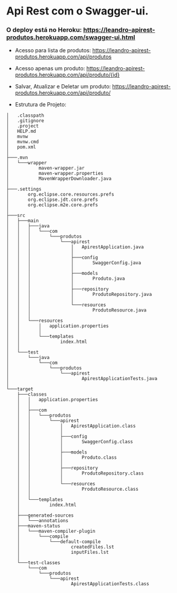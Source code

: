 # Api Rest com o Swagger-ui.

### O deploy está no Heroku: https://leandro-apirest-produtos.herokuapp.com/swagger-ui.html


* Acesso para lista de produtos: https://leandro-apirest-produtos.herokuapp.com/api/produtos

* Acesso apenas um produto: https://leandro-apirest-produtos.herokuapp.com/api/produto/{id}

* Salvar, Atualizar e Deletar um produto: https://leandro-apirest-produtos.herokuapp.com/api/produto/


* Estrutura de Projeto:

```
│   .classpath
│   .gitignore
│   .project
│   HELP.md
│   mvnw
│   mvnw.cmd
│   pom.xml
│
├───.mvn
│   └───wrapper
│           maven-wrapper.jar
│           maven-wrapper.properties
│           MavenWrapperDownloader.java
│
├───.settings
│       org.eclipse.core.resources.prefs
│       org.eclipse.jdt.core.prefs
│       org.eclipse.m2e.core.prefs
│
├───src
│   ├───main
│   │   ├───java
│   │   │   └───com
│   │   │       └───produtos
│   │   │           └───apirest
│   │   │               │   ApirestApplication.java
│   │   │               │
│   │   │               ├───config
│   │   │               │       SwaggerConfig.java
│   │   │               │
│   │   │               ├───models
│   │   │               │       Produto.java
│   │   │               │
│   │   │               ├───repository
│   │   │               │       ProdutoRepository.java
│   │   │               │
│   │   │               └───resources
│   │   │                       ProdutoResource.java
│   │   │
│   │   └───resources
│   │       │   application.properties
│   │       │
│   │       └───templates
│   │               index.html
│   │
│   └───test
│       └───java
│           └───com
│               └───produtos
│                   └───apirest
│                           ApirestApplicationTests.java
│
└───target
    ├───classes
    │   │   application.properties
    │   │
    │   ├───com
    │   │   └───produtos
    │   │       └───apirest
    │   │           │   ApirestApplication.class
    │   │           │
    │   │           ├───config
    │   │           │       SwaggerConfig.class
    │   │           │
    │   │           ├───models
    │   │           │       Produto.class
    │   │           │
    │   │           ├───repository
    │   │           │       ProdutoRepository.class
    │   │           │
    │   │           └───resources
    │   │                   ProdutoResource.class
    │   │
    │   └───templates
    │           index.html
    │
    ├───generated-sources
    │   └───annotations
    ├───maven-status
    │   └───maven-compiler-plugin
    │       └───compile
    │           └───default-compile
    │                   createdFiles.lst
    │                   inputFiles.lst
    │
    └───test-classes
        └───com
            └───produtos
                └───apirest
                        ApirestApplicationTests.class
						
```

